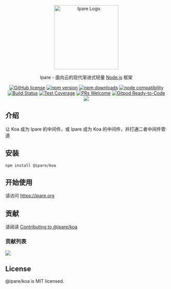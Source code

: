 <p align="center">
  <a href="https://ipare.org/" target="blank"><img src="https://ipare.org/images/logo.png" alt="Ipare Logo" width="200"/></a>
</p>

<p align="center">Ipare - 面向云的现代渐进式轻量 <a href="http://nodejs.org" target="_blank">Node.js</a> 框架</p>
<p align="center">
    <a href="https://github.com/ipare/ipare/blob/main/LICENSE" target="_blank"><img src="https://img.shields.io/badge/license-MIT-blue.svg" alt="GitHub license" /></a>
    <a href=""><img src="https://img.shields.io/npm/v/@ipare/koa.svg" alt="npm version"></a>
    <a href=""><img src="https://badgen.net/npm/dt/@ipare/koa" alt="npm downloads"></a>
    <a href="https://nodejs.org/en/about/releases/"><img src="https://img.shields.io/node/v/@ipare/koa.svg" alt="node compatibility"></a>
    <a href="#"><img src="https://github.com/ipare/ipare/actions/workflows/test.yml/badge.svg?branch=main" alt="Build Status"></a>
    <a href="https://codecov.io/gh/ipare/koa/branch/main"><img src="https://img.shields.io/codecov/c/github/ipare/koa/main.svg" alt="Test Coverage"></a>
    <a href="https://github.com/ipare/ipare/pulls"><img src="https://img.shields.io/badge/PRs-welcome-brightgreen.svg" alt="PRs Welcome"></a>
    <a href="https://gitpod.io/#https://github.com/ipare/ipare"><img src="https://img.shields.io/badge/Gitpod-Ready--to--Code-blue?logo=gitpod" alt="Gitpod Ready-to-Code"></a>
    <a href="https://paypal.me/ihalwang" target="_blank"><img src="https://img.shields.io/badge/Donate-PayPal-ff3f59.svg"/></a>
</p>

## 介绍

让 Koa 成为 Ipare 的中间件，或 Ipare 成为 Koa 的中间件，并打通二者中间件管道

## 安装

```
npm install @ipare/koa
```

## 开始使用

请访问 <https://ipare.org>

## 贡献

请阅读 [Contributing to @ipare/koa](https://github.com/ipare/ipare/blob/main/CONTRIBUTING.md)

### 贡献列表

<a href="https://github.com/ipare/ipare/graphs/contributors">
  <img src="https://contrib.rocks/image?repo=ipare/koa" />
</a>

## License

@ipare/koa is MIT licensed.
